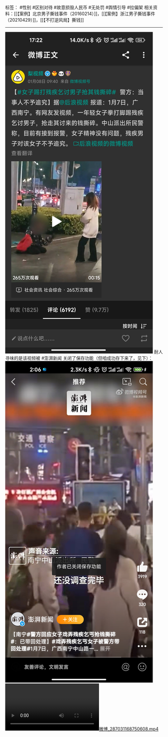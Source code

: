 标签： #性别 #区别对待 #故意损毁人民币  #无处罚 #舆情引导 #拉偏架 
相关资料：[[【案例】北京男子撕钱事件（20160214）]]，[[【案例】浙江男子撕钱事件（20210429）]]，[[【不打逆风局】撕钱]]
***
[![Screenshot_20230108172231.jpg](https://raw.githubusercontent.com/bluntvoice/mypic/main/Screenshot_20230108172231.jpg)](https://raw.githubusercontent.com/bluntvoice/mypic/main/Screenshot_20230108172231.jpg)
耐人寻味的是该视频被 #澎湃新闻 关闭了保存功能（但咱成功存下来了，见下）：
![](https://raw.githubusercontent.com/bluntvoice/mypic/main/Screenshot_20230111020641.jpg)
[![微博_287031168750608.mp4](https://raw.githubusercontent.com/bluntvoice/mypic/main/%E5%BE%AE%E5%8D%9A_287031168750608.mp4)](https://raw.githubusercontent.com/bluntvoice/mypic/main/%E5%BE%AE%E5%8D%9A_287031168750608.mp4)
